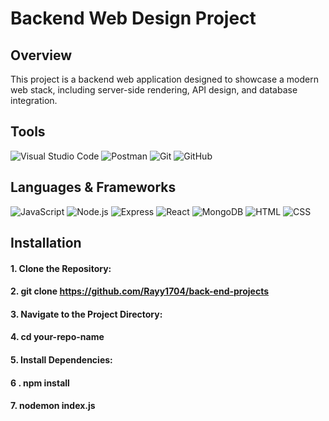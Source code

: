 # Backend Web Design Project

## Overview

This project is a backend web application designed to showcase a modern web stack, including server-side rendering, API design, and database integration.

## Tools

![Visual Studio Code](https://skillicons.dev/icons?i=vscode) ![Postman](https://skillicons.dev/icons?i=postman) ![Git](https://skillicons.dev/icons?i=git) ![GitHub](https://skillicons.dev/icons?i=github)

## Languages & Frameworks

![JavaScript](https://skillicons.dev/icons?i=js) ![Node.js](https://skillicons.dev/icons?i=nodejs) ![Express](https://skillicons.dev/icons?i=express) ![React](https://skillicons.dev/icons?i=react) ![MongoDB](https://skillicons.dev/icons?i=mongodb) ![HTML](https://skillicons.dev/icons?i=html) ![CSS](https://skillicons.dev/icons?i=css)


## Installation

#### 1. Clone the Repository:

#### 2. git clone https://github.com/Rayy1704/back-end-projects

#### 3. Navigate to the Project Directory:

#### 4. cd your-repo-name

#### 5. Install Dependencies:

#### 6 . npm install

#### 7. nodemon index.js


